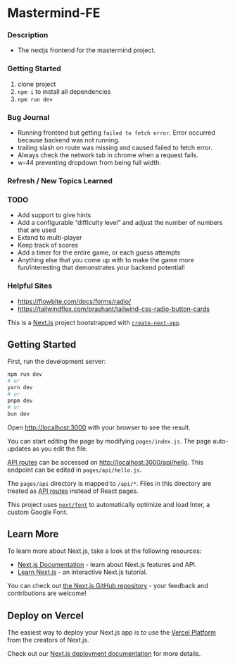 
# Mastermind-FE

### Description
- The nextjs frontend for the mastermind project.

### Getting Started
1) clone project
2) `npm i` to install all dependencies
3) `npm run dev`


### Bug Journal
- Running frontend but getting `failed to fetch error`. Error occurred because backend was not running.
- trailing slash on route was missing and caused failed to fetch error.
- Always check the network tab in chrome when a request fails.
- w-44 preventing dropdown from being full width.

### Refresh / New Topics Learned


### TODO
- Add support to give hints
- Add a configurable “difficulty level” and adjust the number of numbers that are used
- Extend to multi-player
- Keep track of scores
- Add a timer for the entire game, or each guess attempts
- Anything else that you come up with to make the game more fun/interesting that
demonstrates your backend potential!



### Helpful Sites
- https://flowbite.com/docs/forms/radio/
- https://tailwindflex.com/prashant/tailwind-css-radio-button-cards



This is a [Next.js](https://nextjs.org/) project bootstrapped with [`create-next-app`](https://github.com/vercel/next.js/tree/canary/packages/create-next-app).

## Getting Started

First, run the development server:

```bash
npm run dev
# or
yarn dev
# or
pnpm dev
# or
bun dev
```

Open [http://localhost:3000](http://localhost:3000) with your browser to see the result.

You can start editing the page by modifying `pages/index.js`. The page auto-updates as you edit the file.

[API routes](https://nextjs.org/docs/api-routes/introduction) can be accessed on [http://localhost:3000/api/hello](http://localhost:3000/api/hello). This endpoint can be edited in `pages/api/hello.js`.

The `pages/api` directory is mapped to `/api/*`. Files in this directory are treated as [API routes](https://nextjs.org/docs/api-routes/introduction) instead of React pages.

This project uses [`next/font`](https://nextjs.org/docs/basic-features/font-optimization) to automatically optimize and load Inter, a custom Google Font.

## Learn More

To learn more about Next.js, take a look at the following resources:

- [Next.js Documentation](https://nextjs.org/docs) - learn about Next.js features and API.
- [Learn Next.js](https://nextjs.org/learn) - an interactive Next.js tutorial.

You can check out [the Next.js GitHub repository](https://github.com/vercel/next.js/) - your feedback and contributions are welcome!

## Deploy on Vercel

The easiest way to deploy your Next.js app is to use the [Vercel Platform](https://vercel.com/new?utm_medium=default-template&filter=next.js&utm_source=create-next-app&utm_campaign=create-next-app-readme) from the creators of Next.js.

Check out our [Next.js deployment documentation](https://nextjs.org/docs/deployment) for more details.

